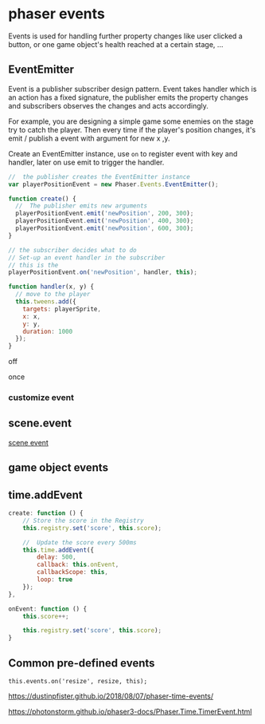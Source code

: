 # phaser events

Events is used for handling further property changes like user clicked a button, or one game object's health reached at a certain stage, ...

## EventEmitter

Event is a publisher subscriber design pattern. Event takes handler which is an action has a fixed signature, the publisher emits the property changes and subscribers observes the changes and acts accordingly.

For example, you are designing a simple game some enemies on the stage try to catch the player. Then every time if the player's position changes, it's emit / publish a event with argument for new x ,y.

Create an EventEmitter instance, use `on` to register event with key and handler, later on use emit to trigger the handler.

```js
//  the publisher creates the EventEmitter instance
var playerPositionEvent = new Phaser.Events.EventEmitter();

function create() {
  //  The publisher emits new arguments
  playerPositionEvent.emit('newPosition', 200, 300);
  playerPositionEvent.emit('newPosition', 400, 300);
  playerPositionEvent.emit('newPosition', 600, 300);
}

// the subscriber decides what to do
// Set-up an event handler in the subscriber
// this is the
playerPositionEvent.on('newPosition', handler, this);

function handler(x, y) {
  // move to the player
  this.tweens.add({
    targets: playerSprite,
    x: x,
    y: y,
    duration: 1000
  });
}
```

off

once

### customize event

## scene.event

[scene event](https://rexrainbow.github.io/phaser3-rex-notes/docs/site/timer/)

## game object events

## time.addEvent

```js
create: function () {
    // Store the score in the Registry
    this.registry.set('score', this.score);

    //  Update the score every 500ms
    this.time.addEvent({
        delay: 500,
        callback: this.onEvent,
        callbackScope: this,
        loop: true
    });
},

onEvent: function () {
    this.score++;

    this.registry.set('score', this.score);
}

```

## Common pre-defined events

`this.events.on('resize', resize, this);`

<https://dustinpfister.github.io/2018/08/07/phaser-time-events/>

<https://photonstorm.github.io/phaser3-docs/Phaser.Time.TimerEvent.html>
